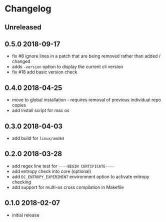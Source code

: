 # Changelog

## Unreleased

## 0.5.0 2018-09-17

- fix #8 ignore lines in a patch that are being removed rather than added / changed
- adds `-version` option to display the current cli version
- fix #18 add basic version check

## 0.4.0 2018-04-25

- move to global installation - requires removal of previous individual repo copies
- add install script for mac os

## 0.3.0 2018-04-03

- add build for `linux/amd64`

## 0.2.0 2018-03-28

- add regex line test for `----BEGIN CERTIFICATE----`
- add entropy check into core (optional)
- add `DC_ENTROPY_EXPERIMENT` environment option to activate entropy checking
- add support for multi-os cross compilation in Makefile

## 0.1.0 2018-02-07

- initial release
